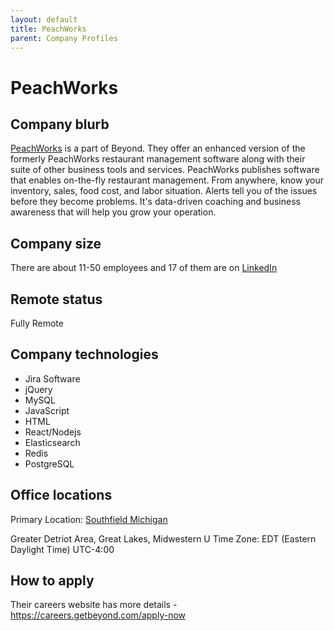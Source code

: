 ```yaml
---
layout: default
title: PeachWorks
parent: Company Profiles
---
```


# PeachWorks

## Company blurb

[PeachWorks](http://peachworks.com) is a part of Beyond. They offer an enhanced version of the formerly PeachWorks restaurant management software along with their suite of other business tools and services. PeachWorks publishes software that enables on-the-fly restaurant management. From anywhere, know your inventory, sales, food cost, and labor situation. Alerts tell you of the issues before they become problems. It's data-driven coaching and business awareness that will help you grow your operation.

## Company size

There are about 11-50 employees and 17 of them are on [LinkedIn](https://www.linkedin.com/company/peachworks/about/)

## Remote status

Fully Remote

## Company technologies

- Jira Software
- jQuery
- MySQL
- JavaScript
- HTML
- React/Nodejs
- Elasticsearch
- Redis
- PostgreSQL

## Office locations

Primary Location: [Southfield Michigan](https://www.google.com/maps/place/26935+Northwestern+Hwy+%23520,+Southfield,+MI+48033/@42.4827197,-83.2734694,17z/data=!3m1!4b1!4m5!3m4!1s0x8824b7c7903c3487:0x4c199ace98334b44!8m2!3d42.4827197!4d-83.2712807)

Greater Detriot Area, Great Lakes, Midwestern U
Time Zone: EDT (Eastern Daylight Time) UTC-4:00

## How to apply

Their careers website has more details - https://careers.getbeyond.com/apply-now
